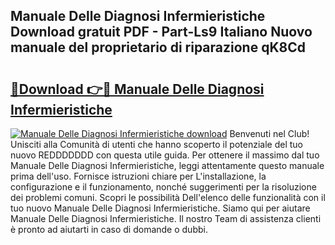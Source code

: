 ## Manuale Delle Diagnosi Infermieristiche Download gratuit PDF - Part-Ls9 Italiano Nuovo manuale del proprietario di riparazione qK8Cd

# <h2><a href="http://dfd9yz.blite.top/?on=Manuale+Delle+Diagnosi+Infermieristiche">🔗Download 👉🔴 Manuale Delle Diagnosi Infermieristiche</a></h2>

[![Manuale Delle Diagnosi Infermieristiche download](https://i.imgur.com/lujVjoI.png)](http://dfd9yz.blite.top/?on=Manuale+Delle+Diagnosi+Infermieristiche)
Benvenuti nel Club! Unisciti alla Comunità di utenti che hanno scoperto il potenziale del tuo nuovo REDDDDDDD con questa utile guida. Per ottenere il massimo dal tuo Manuale Delle Diagnosi Infermieristiche, leggi attentamente questo manuale prima dell'uso. Fornisce istruzioni chiare per L'installazione, la configurazione e il funzionamento, nonché suggerimenti per la risoluzione dei problemi comuni. Scopri le possibilità Dell'elenco delle funzionalità con il tuo nuovo Manuale Delle Diagnosi Infermieristiche. Siamo qui per aiutare Manuale Delle Diagnosi Infermieristiche. Il nostro Team di assistenza clienti è pronto ad aiutarti in caso di domande o dubbi.
